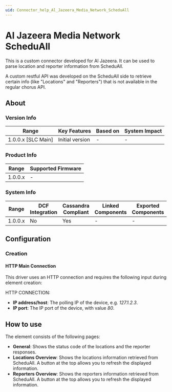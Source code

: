 ```yaml
---
uid: Connector_help_Al_Jazeera_Media_Network_ScheduAll
---
```


# Al Jazeera Media Network ScheduAll

This is a custom connector developed for Al Jazeera. It can be used to parse location and reporter information from ScheduAll.

A custom restful API was developed on the ScheduAll side to retrieve certain info (like "Locations" and "Reporters") that is not available in the regular chorus API.

## About

### Version Info

| **Range**            | **Key Features** | **Based on** | **System Impact** |
|----------------------|------------------|--------------|-------------------|
| 1.0.0.x \[SLC Main\] | Initial version  | \-           | \-                |

### Product Info

| **Range** | **Supported Firmware** |
|-----------|------------------------|
| 1.0.0.x   | \-                     |

### System Info

| **Range** | **DCF Integration** | **Cassandra Compliant** | **Linked Components** | **Exported Components** |
|-----------|---------------------|-------------------------|-----------------------|-------------------------|
| 1.0.0.x   | No                  | Yes                     | \-                    | \-                      |

## Configuration

### Creation

#### HTTP Main Connection

This driver uses an HTTP connection and requires the following input during element creation:

HTTP CONNECTION:

- **IP address/host**: The polling IP of the device, e.g. *127.1.2.3*.
- **IP port**: The IP port of the device, with value *80*.

## How to use

The element consists of the following pages:

- **General**: Shows the status code of the locations and the reporter responses.
- **Locations Overview**: Shows the locations information retrieved from ScheduAll. A button at the top allows you to refresh the displayed information.
- **Reporters Overview**: Shows the reporters information retrieved from ScheduAll. A button at the top allows you to refresh the displayed information.
